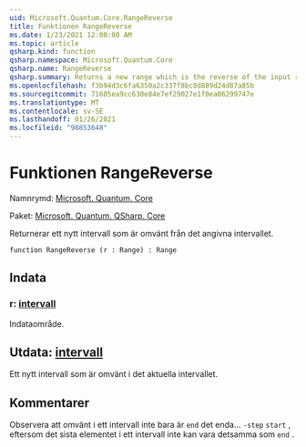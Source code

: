 ```yaml
---
uid: Microsoft.Quantum.Core.RangeReverse
title: Funktionen RangeReverse
ms.date: 1/23/2021 12:00:00 AM
ms.topic: article
qsharp.kind: function
qsharp.namespace: Microsoft.Quantum.Core
qsharp.name: RangeReverse
qsharp.summary: Returns a new range which is the reverse of the input range.
ms.openlocfilehash: f3b94d3c6fa6350a2c337f8bc8d889d24d87a85b
ms.sourcegitcommit: 71605ea9cc630e84e7ef29027e1f0ea06299747e
ms.translationtype: MT
ms.contentlocale: sv-SE
ms.lasthandoff: 01/26/2021
ms.locfileid: "98853648"
---
```

# <a name="rangereverse-function"></a>Funktionen RangeReverse

Namnrymd: [Microsoft. Quantum. Core](xref:Microsoft.Quantum.Core)

Paket: [Microsoft. Quantum. QSharp. Core](https://nuget.org/packages/Microsoft.Quantum.QSharp.Core)


Returnerar ett nytt intervall som är omvänt från det angivna intervallet.

```qsharp
function RangeReverse (r : Range) : Range
```


## <a name="input"></a>Indata

### <a name="r--range"></a>r: [intervall](xref:microsoft.quantum.lang-ref.range)

Indataområde.



## <a name="output--range"></a>Utdata: [intervall](xref:microsoft.quantum.lang-ref.range)

Ett nytt intervall som är omvänt i det aktuella intervallet.

## <a name="remarks"></a>Kommentarer

Observera att omvänt i ett intervall inte bara är `end` det enda... `-step` `start` , eftersom det sista elementet i ett intervall inte kan vara detsamma som `end` .
